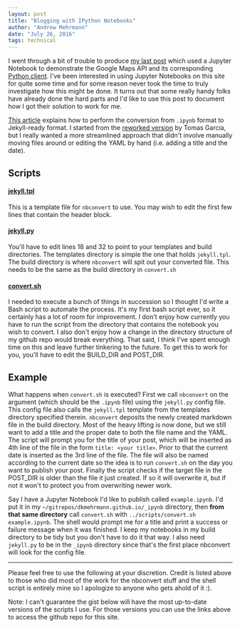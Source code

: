 ```yaml
---
layout: post
title: "Blogging with IPython Notebooks"
author: "Andrew Mehrmann"
date: "July 26, 2016"
tags: technical
---
```


I went through a bit of trouble to produce [my last post](/blog/2016/06/20/google_maps.html) which used a Jupyter Notebook to demonstrate the Google Maps API and its corresponding [Python client](https://github.com/googlemaps/google-maps-services-python). I've been interested in using Jupyter Notebooks on this site for quite some time and for some reason never took the time to truly investigate how this might be done. It turns out that some really handy folks have already done the hard parts and I'd like to use this post to document how I got their solution to work for me.  

[This article](http://christop.club/2014/02/21/blogging-with-ipython-and-jekyll/) explains how to perform the conversion from `.ipynb` format to Jekyll-ready format. I started from the [reworked version](https://gist.github.com/tgarc/7d6901858ef708030c19#file-example_usage) by Tomas Garcia, but I really wanted a more streamlined approach that didn't involve manually moving files around or editing the YAML by hand (i.e. adding a title and the date).

## Scripts

#### [jekyll.tpl](https://github.com/dkmehrmann/dkmehrmann.github.io/blob/master/scripts/jekyll.tpl)

This is a template file for `nbconvert` to use. You may wish to edit the first few lines that contain the header block.

#### [jekyll.py](https://github.com/dkmehrmann/dkmehrmann.github.io/tree/master/_ipynb/jekyll.py)

You'll have to edit lines 18 and 32 to point to your templates and build directories. The templates directory is simple the one that holds `jekyll.tpl`. The build directory is where `nbconvert` will spit out your converted file. This needs to be the same as the build directory in `convert.sh`

#### [convert.sh](https://github.com/dkmehrmann/dkmehrmann.github.io/blob/master/scripts/convert.sh)

I needed to execute a bunch of things in succession so I thought I'd write a Bash script to automate the process. It's my first bash script ever, so it certainly has a lot of room for improvement. I don't enjoy how currently you have to run the script from the directory that contains the notebook you wish to convert. I also don't enjoy how a change in the directory structure of my github repo would break everything. That said, I think I've spent enough time on this and leave further tinkering to the future. To get this to work for you, you'll have to edit the BUILD_DIR and POST_DIR.


## Example

What happens when `convert.sh` is executed? First we call `nbconvert` on the argument (which should be the `.ipynb` file) using the `jekyll.py` config file. This config file also calls the `jekyll.tpl` template from the templates directory specified therein. `nbconvert` deposits the newly created markdown file in the build directory. Most of the heavy lifting is now done, but we still want to add a title and the proper date to both the file name and the YAML. The script will prompt you for the title of your post, which will be inserted as 4th line of the file in the form `title: <your title>`. Prior to that the current date is inserted as the 3rd line of the file. The file will also be named according to the current date so the idea is to run `convert.sh` on the day you want to publish your post. Finally the script checks if the target file in the POST_DIR is older than the file it just created. If so it will overwrite it, but if not it won't to protect you from overwriting newer work.

Say I have a Jupyter Notebook I'd like to publish called `example.ipynb`. I'd put it in my `~/gitrepos/dkmehrmann.github.io/_ipynb` directory, then **from that same directory** call `convert.sh` with `../scripts/convert.sh example.ipynb`. The shell would prompt me for a title and print a success or failure message when it was finished. I keep my notebooks in my build directory to be tidy but you don't have to do it that way. I also need `jekyll.py` to be in the `_ipynb` directory since that's the first place nbconvert will look for the config file.

***

Please feel free to use the following at your discretion. Credit is listed above to those who did most of the work for the nbconvert stuff and the shell script is entirely mine so I apologize to anyone who gets ahold of it :).


Note: I can't guarantee the gist below will have the most up-to-date versions of the scripts I use. For those versions you can use the links above to access the github repo for this site.

<script src="https://gist.github.com/dkmehrmann/3fd9e8b89a6e442fdc8787a4c1dbf4f2.js"></script>

